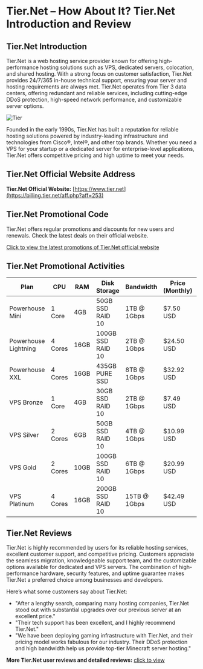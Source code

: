 # Tier.Net – How About It? Tier.Net Introduction and Review

## Tier.Net Introduction
Tier.Net is a web hosting service provider known for offering high-performance hosting solutions such as VPS, dedicated servers, colocation, and shared hosting. With a strong focus on customer satisfaction, Tier.Net provides 24/7/365 in-house technical support, ensuring your server and hosting requirements are always met. Tier.Net operates from Tier 3 data centers, offering redundant and reliable services, including cutting-edge DDoS protection, high-speed network performance, and customizable server options. 

![Tier](https://github.com/user-attachments/assets/725d7eaf-7b33-4275-9ac8-5433895b83de)

Founded in the early 1990s, Tier.Net has built a reputation for reliable hosting solutions powered by industry-leading infrastructure and technologies from Cisco®, Intel®, and other top brands. Whether you need a VPS for your startup or a dedicated server for enterprise-level applications, Tier.Net offers competitive pricing and high uptime to meet your needs.

## Tier.Net Official Website Address
**Tier.Net Official Website:** [https://www.tier.net](https://billing.tier.net/aff.php?aff=253)

## Tier.Net Promotional Code
Tier.Net offers regular promotions and discounts for new users and renewals. Check the latest deals on their official website.

[Click to view the latest promotions of Tier.Net official website](https://billing.tier.net/aff.php?aff=253)

## Tier.Net Promotional Activities

| Plan                | CPU          | RAM          | Disk Storage         | Bandwidth     | Price (Monthly)     | Purchase Link                          |
|---------------------|--------------|--------------|----------------------|---------------|---------------------|----------------------------------------|
| Powerhouse Mini      | 1 Core       | 4GB          | 50GB SSD RAID 10      | 1TB @ 1Gbps   | $7.50 USD           | [Order Now](https://billing.tier.net/aff.php?aff=253)      |
| Powerhouse Lightning | 4 Cores      | 16GB         | 100GB SSD RAID 10     | 2TB @ 1Gbps   | $24.50 USD          | [Order Now](https://billing.tier.net/aff.php?aff=253)      |
| Powerhouse XXL       | 4 Cores      | 16GB         | 435GB PURE SSD        | 8TB @ 1Gbps   | $32.92 USD          | [Order Now](https://billing.tier.net/aff.php?aff=253)      |
| VPS Bronze           | 1 Core       | 4GB          | 30GB SSD RAID 10      | 2TB @ 1Gbps   | $7.49 USD           | [Order Now](https://billing.tier.net/aff.php?aff=253)      |
| VPS Silver           | 2 Cores      | 6GB          | 50GB SSD RAID 10      | 4TB @ 1Gbps   | $10.99 USD          | [Order Now](https://billing.tier.net/aff.php?aff=253)      |
| VPS Gold             | 2 Cores      | 10GB         | 100GB SSD RAID 10     | 6TB @ 1Gbps   | $20.99 USD          | [Order Now](https://billing.tier.net/aff.php?aff=253)      |
| VPS Platinum         | 4 Cores      | 16GB         | 200GB SSD RAID 10     | 15TB @ 1Gbps  | $42.49 USD          | [Order Now](https://billing.tier.net/aff.php?aff=253)      |

## Tier.Net Reviews
Tier.Net is highly recommended by users for its reliable hosting services, excellent customer support, and competitive pricing. Customers appreciate the seamless migration, knowledgeable support team, and the customizable options available for dedicated and VPS servers. The combination of high-performance hardware, security features, and uptime guarantee makes Tier.Net a preferred choice among businesses and developers.

Here’s what some customers say about Tier.Net:
- "After a lengthy search, comparing many hosting companies, Tier.Net stood out with substantial upgrades over our previous server at an excellent price."
- "Their tech support has been excellent, and I highly recommend Tier.Net."
- "We have been deploying gaming infrastructure with Tier.Net, and their pricing model works fabulous for our industry. Their DDoS protection and high bandwidth help us provide top-tier Minecraft server hosting."

**More Tier.Net user reviews and detailed reviews:** [click to view](https://billing.tier.net/aff.php?aff=253)
